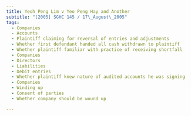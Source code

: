 ```yaml
---
title: Yeoh Peng Lim v Yeo Peng Hay and Another
subtitle: "[2005] SGHC 145 / 17\_August\_2005"
tags:
  - Companies
  - Accounts
  - Plaintiff claiming for reversal of entries and adjustments
  - Whether first defendant handed all cash withdrawn to plaintiff
  - Whether plaintiff familiar with practice of receiving shortfall
  - Companies
  - Directors
  - Liabilities
  - Debit entries
  - Whether plaintiff knew nature of audited accounts he was signing
  - Companies
  - Winding up
  - Consent of parties
  - Whether company should be wound up

---
```



